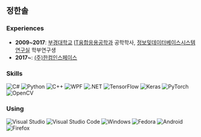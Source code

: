 ## 정한솔

### Experiences

 - **2009~2017**: [부경대학교](https://www.pknu.ac.kr/main) [IT융합응용공학과](https://itcae.pknu.ac.kr/itcae/1) 공학학사, [정보및데이터베이스시스템연구실](http://db.pknu.ac.kr/zbxe/) 학부연구생
 - **2017~**: [(주)한컴인스페이스](https://www.inspace.co.kr/)

### Skills

![C#](https://img.shields.io/badge/C%23-239120?style=flat-square&logo=C%20Sharp&logoColor=white "C#")
![Python](https://img.shields.io/badge/Python-3776AB?style=flat-square&logo=Python&logoColor=white "Python")
![C++](https://img.shields.io/badge/C++-00599C?style=flat-square&logo=C%2B%2B&logoColor=white "C++")
![WPF](https://img.shields.io/badge/WPF-044A88?style=flat-square "WPF")
![.NET](https://img.shields.io/badge/.NET-512BD4?style=flat-square&logo=.NET&logoColor=white ".NET")
![TensorFlow](https://img.shields.io/badge/TensorFlow-FF6F00?style=flat-square&logo=TensorFlow&logoColor=white "TensorFlow")
![Keras](https://img.shields.io/badge/Keras-D00000?style=flat-square&logo=Keras&logoColor=white "Keras")
![PyTorch](https://img.shields.io/badge/PyTorch-EE4C2C?style=flat-square&logo=PyTorch&logoColor=white "PyTorch")
![OpenCV](https://img.shields.io/badge/OpenCV-5C3EE8?style=flat-square&logo=OpenCV&logoColor=white "OpenCV")

### Using

![Visual Studio](https://img.shields.io/badge/Visual%20Studio-5C2D91?style=flat-square&logo=Visual%20Studio&logoColor=white "Visual Studio")
![Visual Studio Code](https://img.shields.io/badge/Visual%20Studio%20Code-007ACC?style=flat-square&logo=Visual%20Studio%20Code&logoColor=white "Visual Studio Code")
![Windows](https://img.shields.io/badge/Windows-0078D6?style=flat-square&logo=Windows&logoColor=white "Windows")
![Fedora](https://img.shields.io/badge/Fedora-51A2DA?style=flat-square&logo=Fedora&logoColor=white "Fedora")
![Android](https://img.shields.io/badge/Android-3DDC84?style=flat-square&logo=Android&logoColor=white "Android")
![Firefox](https://img.shields.io/badge/Firefox-FF7139?style=flat-square&logo=Firefox%20Browser&logoColor=white "Firefox")
